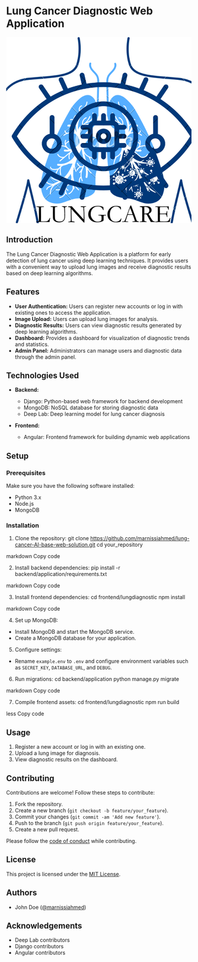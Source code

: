 # Lung Cancer Diagnostic Web Application

![Lung Cancer Diagnostic](frontend/lungdiagnostic/src/assets/Lungcare.png)

## Introduction

The Lung Cancer Diagnostic Web Application is a platform for early detection of lung cancer using deep learning techniques. It provides users with a convenient way to upload lung images and receive diagnostic results based on deep learning algorithms.

## Features

- **User Authentication:** Users can register new accounts or log in with existing ones to access the application.
- **Image Upload:** Users can upload lung images for analysis.
- **Diagnostic Results:** Users can view diagnostic results generated by deep learning algorithms.
- **Dashboard:** Provides a dashboard for visualization of diagnostic trends and statistics.
- **Admin Panel:** Administrators can manage users and diagnostic data through the admin panel.

## Technologies Used

- **Backend:**
  - Django: Python-based web framework for backend development
  - MongoDB: NoSQL database for storing diagnostic data
  - Deep Lab: Deep learning model for lung cancer diagnosis
  
- **Frontend:**
  - Angular: Frontend framework for building dynamic web applications
  
## Setup

### Prerequisites

Make sure you have the following software installed:

- Python 3.x
- Node.js
- MongoDB

### Installation

1. Clone the repository:
git clone https://github.com/marnissiahmed/lung-cancer-AI-base-web-solution.git
cd your_repository

markdown
Copy code

2. Install backend dependencies:
pip install -r backend/application/requirements.txt

markdown
Copy code

3. Install frontend dependencies:
cd frontend/lungdiagnostic
npm install

markdown
Copy code

4. Set up MongoDB:
- Install MongoDB and start the MongoDB service.
- Create a MongoDB database for your application.

5. Configure settings:
- Rename `example.env` to `.env` and configure environment variables such as `SECRET_KEY`, `DATABASE_URL`, and `DEBUG`.

6. Run migrations:
cd backend/application
python manage.py migrate

markdown
Copy code

7. Compile frontend assets:
cd frontend/lungdiagnostic
npm run build

less
Copy code

## Usage

1. Register a new account or log in with an existing one.
2. Upload a lung image for diagnosis.
3. View diagnostic results on the dashboard.

## Contributing

Contributions are welcome! Follow these steps to contribute:

1. Fork the repository.
2. Create a new branch (`git checkout -b feature/your_feature`).
3. Commit your changes (`git commit -am 'Add new feature'`).
4. Push to the branch (`git push origin feature/your_feature`).
5. Create a new pull request.

Please follow the [code of conduct](CODE_OF_CONDUCT.md) while contributing.

## License

This project is licensed under the [MIT License](LICENSE).

## Authors

- John Doe ([@marnissiahmed](https://github.com/marnissiahmed))
  

## Acknowledgements

- Deep Lab contributors
- Django contributors
- Angular contributors
